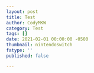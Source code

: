 ```yaml
---
layout: post
title: Test
author: CodyMKW
category: Test
tags: []
date: 2021-02-01 00:00:00 -0500
thumbnail: nintendoswitch
fatype: ''
published: false

---
```

